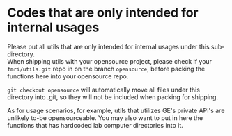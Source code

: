 # Codes that are only intended for internal usages

Please put all utils that are only intended for internal usages under this sub-directory.\
When shipping utils with your opensource project,
please check if your `fmri/utils.git` repo in on the branch `opensource`,
before packing the functions here into your opensource repo.

`git checkout opensource` will automatically move all files under this directory into .git,
so they will not be included when packing for shipping.

As for usage scenarios, for example, utils that utilizes GE's private API's are unlikely to-be opensourceable.
You may also want to put in here the functions that has hardcoded lab computer directories into it.

